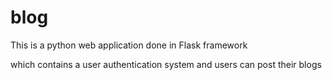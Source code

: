 # blog


This is a python web application done in Flask framework

which contains a user authentication system
and users can post their blogs
